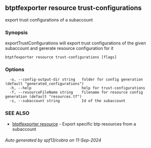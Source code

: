 ## btptfexporter resource trust-configurations

export trust configurations of a subaccount

### Synopsis

exportTrustConfigurations will export trust configurations of the given subaccount and gererate resource configuration for it

```
btptfexporter resource trust-configurations [flags]
```

### Options

```
  -o, --config-output-dir string   folder for config generation (default "generated_configurations")
  -h, --help                       help for trust-configurations
  -f, --resourceFileName string    filename for resource config generation (default "resources.tf")
  -s, --subaccount string          Id of the subaccount
```

### SEE ALSO

* [btptfexporter resource](btptfexporter_resource.md)	 - Export specific btp resources from a subaccount

###### Auto generated by spf13/cobra on 11-Sep-2024
